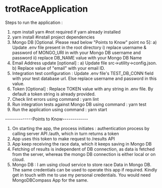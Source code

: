 # trotRaceApplication
Steps to run the application :
1. npm install yarn      #not required if yarn already installed
2. yarn install          #install project dependencies 
2. Mongo DB [Optional. Please read below "Points to Know" point no 5]: 
    a) Update .env file present in the root directory
        i) replace username & password of MONGO_URI in with your Mongo DB   username and password
        ii) replace DB_NAME value with your Mongo DB Name
3. Email Address update [optional] :
    a) Update file src->utility->config.json.
    b) Replace value of "email" with your email ID.
4. Integration test configuration :
    Update .env file's TEST_DB_CONN field with your test database url. Else replace username and password in this value.
5. Token [Optional] : 
    Replace TOKEN value with any string in .env file. By default a token string is already provided.
6. Check lint errors using command :
    yarn lint
7. Run integration tests against Mongo DB using command :
    yarn test
8. Run the application using command :
    yarn start



--------------Points to Know-------------
1. On starting the app, the process initiates :
    authentication process by calling server API /auth, which in turn returns a token
2. App uses this token to make request to /results API
3. App keep receiving the race data, which it keeps saving in Mongo DB
4. Fetching of results is independent of DB connection, as data is fetched from the server, whereas the mongo DB connection is either local or on cloud.
5. Mongo DB : I am using cloud service to store race Data in Mongo DB. The same credentials can be used to operate this app if required. Kindly get in touch with me to use my personal credentials. You would need MongoDBCompass App for the same.
